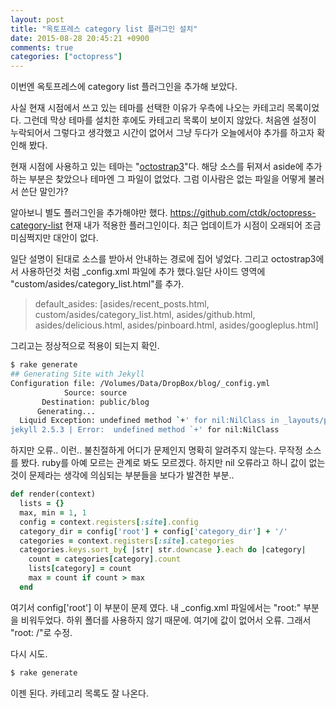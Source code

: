 ```yaml
---
layout: post
title: "옥토프레스 category list 플러그인 설치"
date: 2015-08-28 20:45:21 +0900
comments: true
categories: ["octopress"]
---
```


이번엔 옥토프레스에 category list 플러그인을 추가해 보았다.

사실 현재 시점에서 쓰고 있는 테마를 선택한 이유가 우측에 나오는 카테고리 목록이었다. 그런데 막상 테마를 설치한 후에도 카테고리 목록이 보이지 않았다. 처음엔 설정이 누락되어서 그렇다고 생각했고 시간이 없어서 그냥 두다가 오늘에서야 추가를 하고자 확인해 봤다.

현재 시점에 사용하고 있는 테마는 "[octostrap3](https://github.com/kAworu/octostrap3)"다. 해당 소스를 뒤져서 aside에 추가하는 부분은 찾았으나 테마엔 그 파일이 없었다. 그럼 이사람은 없는 파일을 어떻게 불러서 쓴단 말인가?

알아보니 별도 플러그인을 추가해야만 했다.
https://github.com/ctdk/octopress-category-list
현재 내가 적용한 플러그인이다. 최근 업데이트가 시점이 오래되어 조금 미심쩍지만 대안이 없다.

일단 설명이 된대로 소스를 받아서 안내하는 경로에 집어 넣었다.
그리고 octostrap3에서 사용하던것 처럼 _config.xml 파일에 추가 했다.일단 사이드 영역에 "custom/asides/category_list.html"를 추가.

> default_asides: [asides/recent_posts.html, custom/asides/category_list.html, asides/github.html, asides/delicious.html, asides/pinboard.html, asides/googleplus.html]

그리고는 정상적으로 적용이 되는지 확인.

```bash
$ rake generate
## Generating Site with Jekyll
Configuration file: /Volumes/Data/DropBox/blog/_config.yml
            Source: source
       Destination: public/blog
      Generating...
  Liquid Exception: undefined method `+' for nil:NilClass in _layouts/page.html
jekyll 2.5.3 | Error:  undefined method `+' for nil:NilClass
```

하지만 오류.. 이런.. 불친절하게 어디가 문제인지 명확히 알려주지 않는다. 무작정 소스를 봤다. ruby를 아예 모르는 관계로 봐도 모르겠다. 하지만 nil 오류라고 하니 값이 없는 것이 문제라는 생각에 의심되는 부분들을 보다가 발견한 부분..

```ruby
def render(context)
  lists = {}
  max, min = 1, 1
  config = context.registers[:site].config
  category_dir = config['root'] + config['category_dir'] + '/'
  categories = context.registers[:site].categories
  categories.keys.sort_by{ |str| str.downcase }.each do |category|
    count = categories[category].count
    lists[category] = count
    max = count if count > max
  end
```

여기서 config['root'] 이 부분이 문제 였다. 내 _config.xml 파일에서는 "root:" 부분을 비워두었다. 하위 폴더를 사용하지 않기 때문에. 여기에 값이 없어서 오류. 그래서 "root: /"로 수정.

다시 시도.

```bash
$ rake generate
```

이젠 된다. 카테고리 목록도 잘 나온다.

